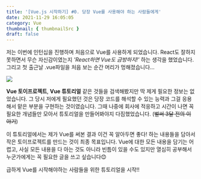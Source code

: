 ```yaml
---
title: '[Vue.js 시작하기] #0. 당장 Vue를 사용해야 하는 사람들에게'
date: 2021-11-29 16:05:05
category: Vue
thumbnail: { thumbnailSrc }
draft: false
---
```


저는 이번에 인턴십을 진행하며 처음으로 Vue를 사용하게 되었습니다.
React도 잘하지 못하면서 무슨 자신감이였는지 _'React하면 Vue도 금방하지!'_ 하는 생각을 했었습니다. 그리고 첫 출근날 .vue파일을 처음 보는 순간 머리가 멍해졌습니다...

![](https://images.velog.io/images/chaerin00/post/35e3db5f-3af0-4a42-a31c-de4bc0a85e89/image.png)

**Vue 토이프로젝트**, **Vue 튜토리얼** 같은 것들을 검색해봤지만 딱 제게 필요한 정보는 없었습니다. 그 당시 저에게 필요했던 것은 당장 코드를 해석할 수 있는 능력과 그걸 응용해서 맡은 부분을 구현하는 것이였습니다. 그때 나중에 회사에 적응하고 시간이 나면 꼭 필요한 개념들만 모아서 튜토리얼을 만들어봐야지 다짐했었습니다. (~~벌써 3달 전의 이야기~~)

이 튜토리얼에서는 제가 Vue를 써본 결과 이건 꼭 알아두면 좋다! 하는 내용들을 담아서 작은 토이프로젝트를 만드는 것이 최종 목표입니다. Vue에 대한 모든 내용을 담기는 어렵고, 사실 모든 내용을 다 아는 것도 아니라 빈틈이 있을 수도 있지만 열심히 공부해서 누군가에게는 꼭 필요한 글을 쓰고 싶습니다😊

급하게 Vue를 시작해야하는 사람들을 위한 튜토리얼을 시작!!
